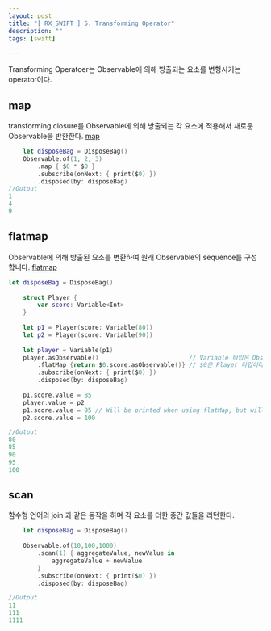 ```yaml
---
layout: post
title: "[ RX_SWIFT ] 5. Transforming Operator"
description: ""
tags: [swift]

---
```


 Transforming Operatoer는 Observable에 의해 방출되는 요소를 변형시키는 operator이다. 
 

## map
transforming closure를 Observable에 의해 방출되는 각 요소에 적용해서 새로운 Observable을 반환한다. [map](https://raw.githubusercontent.com/kzaher/rxswiftcontent/master/MarbleDiagrams/png/map.png)
```swift
    let disposeBag = DisposeBag()
    Observable.of(1, 2, 3)
        .map { $0 * $0 }
        .subscribe(onNext: { print($0) })
        .disposed(by: disposeBag)
//Output
1
4
9
```


## flatmap
Observable에 의해 방출된 요소를 변환하여 원래 Observable의 sequence를 구성합니다.  [flatmap](https://raw.githubusercontent.com/kzaher/rxswiftcontent/master/MarbleDiagrams/png/flatmap.png)
```swift
let disposeBag = DisposeBag()
    
    struct Player {
        var score: Variable<Int>
    }
    
    let p1 = Player(score: Variable(80))
    let p2 = Player(score: Variable(90))
    
    let player = Variable(p1)
    player.asObservable()                         // Variable 타입은 Observable을 상속하지 않고 composition으로 갖고 있는 형태이므로 asObservable로 변환함.
        .flatMap {return $0.score.asObservable()} // $0은 Player 타입이다. flatMap을 통해 Variable(<Int>) 타입으로 flat하게 만듦. asObservable로 변환하는 것은 return type이 Observable이기 때문. 
        .subscribe(onNext: { print($0) })
        .disposed(by: disposeBag)
    
    p1.score.value = 85
    player.value = p2
    p1.score.value = 95 // Will be printed when using flatMap, but will not be printed when using flatMapLatest
    p2.score.value = 100

//Output
80
85
90
95
100
```

## scan 
함수형 언어의 join 과 같은 동작을 하며 각 요소를 더한 중간 값들을 리턴한다. 

```swift
    let disposeBag = DisposeBag()
    
    Observable.of(10,100,1000)
        .scan(1) { aggregateValue, newValue in
            aggregateValue + newValue
        }
        .subscribe(onNext: { print($0) })
        .disposed(by: disposeBag)

//Output
11
111
1111
```
